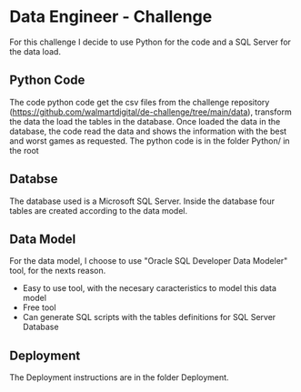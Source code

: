 # Data Engineer - Challenge
For this challenge I decide to use Python for the code and a SQL Server for the data load.

## Python Code
The code python code get the csv files from the challenge repository (https://github.com/walmartdigital/de-challenge/tree/main/data), transform the data the load the tables in the database.
Once loaded the data in the database, the code read the data and shows the information with the best and worst games as requested.
The python code is in the folder Python/ in the root

## Databse
The database used is a Microsoft SQL Server.
Inside the database four tables are created according to the data model.

## Data Model
For the data model, I choose to use "Oracle SQL Developer Data Modeler" tool, for the nexts reason.
- Easy to use tool, with the necesary caracteristics to model this data model
- Free tool
- Can generate SQL scripts with the tables definitions for SQL Server Database

## Deployment 
The Deployment instructions are in the folder Deployment.
